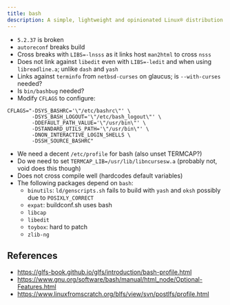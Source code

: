 ```yaml
---
title: bash
description: A simple, lightweight and opinionated Linux® distribution based on musl libc and toybox
---
```


- `5.2.37` is broken
- `autoreconf` breaks build
- Cross breaks with `LIBS=-lnsss` as it links host `man2html` to cross `nsss`
- Does not link against `libedit` even with `LIBS=-ledit` and when using `libreadline.a`; unlike `dash` and `yash`
- Links against `terminfo` from `netbsd-curses` on glaucus; is `--with-curses` needed?
- Is `bin/bashbug` needed?
- Modify `CFLAGS` to configure:
```
CFLAGS="-DSYS_BASHRC='\"/etc/bashrc\"' \
        -DSYS_BASH_LOGOUT='\"/etc/bash_logout\"' \
        -DDEFAULT_PATH_VALUE='\"/usr/bin\"' \
        -DSTANDARD_UTILS_PATH='\"/usr/bin\"' \
        -DNON_INTERACTIVE_LOGIN_SHELLS \
        -DSSH_SOURCE_BASHRC"
```
- We need a decent `/etc/profile` for bash (also unset TERMCAP?)
- Do we need to set `TERMCAP_LIB=/usr/lib/libncursesw.a` (probably not, void does this though)
- Does not cross compile well (hardcodes default variables)
- The following packages depend on `bash`:
  - `binutils`: `ld/genscripts.sh` fails to build with `yash` and `oksh` possibly due to `POSIXLY_CORRECT`
  - `expat`: buildconf.sh uses bash
  - `libcap`
  - `libedit`
  - `toybox`: hard to patch
  - `zlib-ng`

## References
- https://glfs-book.github.io/glfs/introduction/bash-profile.html
- https://www.gnu.org/software/bash/manual/html_node/Optional-Features.html
- https://www.linuxfromscratch.org/blfs/view/svn/postlfs/profile.html
